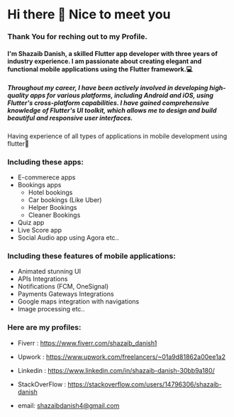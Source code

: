 # Hi there 👋 Nice to meet you

### Thank You for reching out to my Profile.                                                                                      

#### I'm Shazaib Danish, a skilled Flutter app developer with three years of industry experience. I am passionate about creating elegant and functional mobile applications using the Flutter framework.💻


##### Throughout my career, I have been actively involved in developing high-quality apps for various platforms, including Android and iOS, using Flutter's cross-platform capabilities. I have gained comprehensive knowledge of Flutter's UI toolkit, which allows me to design and build beautiful and responsive user interfaces.

Having experience of all types of applications in mobile development using flutter📱

   ### Including these apps:

   * E-commerece apps
   * Bookings apps 
     * Hotel bookings
     * Car bookings (Like Uber)
     * Helper Bookings
     * Cleaner Bookings
   * Quiz app
   * Live Score app
   * Social Audio app using Agora etc..

  ### Including these features of mobile applications: 

  * Animated stunning UI
  * APIs Integrations
  * Notifications (FCM, OneSignal)
  * Payments Gateways Integrations
  * Google maps integration with navigations
  * Image processing etc..


### Here are my profiles:

* Fiverr : https://www.fiverr.com/shazaib_danish1
* Upwork : https://www.upwork.com/freelancers/~01a9d81862a00ee1a2
* Linkedin : https://www.linkedin.com/in/shazaib-danish-30bb9a180/
* StackOverFlow : https://stackoverflow.com/users/14796306/shazaib-danish

* email: shazaibdanish4@gmail.com



